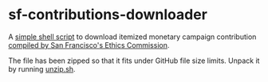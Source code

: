 # sf-contributions-downloader

A [simple shell script](download.sh) to download itemized monetary campaign contribution [compiled by San Francisco's Ethics Commission](https://data.sfgov.org/City-Management-and-Ethics/Campaign-Finance-FPPC-Form-460-Schedule-A-Monetary/q66q-d2tr).

The file has been zipped so that it fits under GitHub file size limits. Unpack it by running [unzip.sh](unzip.sh).

